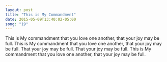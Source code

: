 ```yaml
---
layout: post
title: "This is My Commandment"
date: 2015-05-09T13:40:02-05:00
song: "19"
---
```


This is My commandment that you love one another,
that your joy may be full.
This is My commandment that you love one another,
that your joy may be full.
That your joy may be full.  That your joy may be full.
This is My commandment that you love one another,
that your joy may be full.
